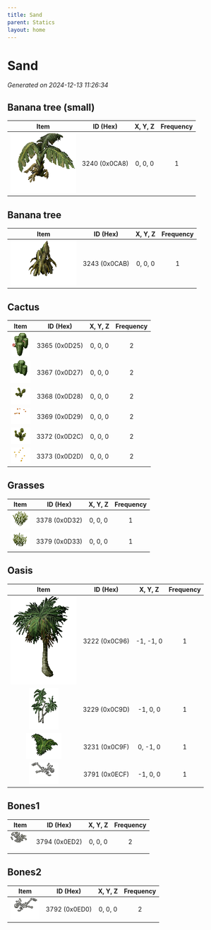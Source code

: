 ```yaml
---
title: Sand
parent: Statics
layout: home
---
```


# Sand

_Generated on 2024-12-13 11:26:34_

## Banana tree (small)

| Item | ID (Hex) | X, Y, Z | Frequency |
|:----:|:--------:|:-------:|:---------:|
| ![0x0CA8](../assets/statics/0x0CA8.png) | 3240 (0x0CA8) | 0, 0, 0 | 1 |

## Banana tree 

| Item | ID (Hex) | X, Y, Z | Frequency |
|:----:|:--------:|:-------:|:---------:|
| ![0x0CAB](../assets/statics/0x0CAB.png) | 3243 (0x0CAB) | 0, 0, 0 | 1 |

## Cactus

| Item | ID (Hex) | X, Y, Z | Frequency |
|:----:|:--------:|:-------:|:---------:|
| ![0x0D25](../assets/statics/0x0D25.png) | 3365 (0x0D25) | 0, 0, 0 | 2 |
| ![0x0D27](../assets/statics/0x0D27.png) | 3367 (0x0D27) | 0, 0, 0 | 2 |
| ![0x0D28](../assets/statics/0x0D28.png) | 3368 (0x0D28) | 0, 0, 0 | 2 |
| ![0x0D29](../assets/statics/0x0D29.png) | 3369 (0x0D29) | 0, 0, 0 | 2 |
| ![0x0D2C](../assets/statics/0x0D2C.png) | 3372 (0x0D2C) | 0, 0, 0 | 2 |
| ![0x0D2D](../assets/statics/0x0D2D.png) | 3373 (0x0D2D) | 0, 0, 0 | 2 |

## Grasses

| Item | ID (Hex) | X, Y, Z | Frequency |
|:----:|:--------:|:-------:|:---------:|
| ![0x0D32](../assets/statics/0x0D32.png) | 3378 (0x0D32) | 0, 0, 0 | 1 |
| ![0x0D33](../assets/statics/0x0D33.png) | 3379 (0x0D33) | 0, 0, 0 | 1 |

## Oasis

| Item | ID (Hex) | X, Y, Z | Frequency |
|:----:|:--------:|:-------:|:---------:|
| ![0x0C96](../assets/statics/0x0C96.png) | 3222 (0x0C96) | -1, -1, 0 | 1 |
| ![0x0C9D](../assets/statics/0x0C9D.png) | 3229 (0x0C9D) | -1, 0, 0 | 1 |
| ![0x0C9F](../assets/statics/0x0C9F.png) | 3231 (0x0C9F) | 0, -1, 0 | 1 |
| ![0x0ECF](../assets/statics/0x0ECF.png) | 3791 (0x0ECF) | -1, 0, 0 | 1 |

## Bones1

| Item | ID (Hex) | X, Y, Z | Frequency |
|:----:|:--------:|:-------:|:---------:|
| ![0x0ED2](../assets/statics/0x0ED2.png) | 3794 (0x0ED2) | 0, 0, 0 | 2 |

## Bones2

| Item | ID (Hex) | X, Y, Z | Frequency |
|:----:|:--------:|:-------:|:---------:|
| ![0x0ED0](../assets/statics/0x0ED0.png) | 3792 (0x0ED0) | 0, 0, 0 | 2 |
